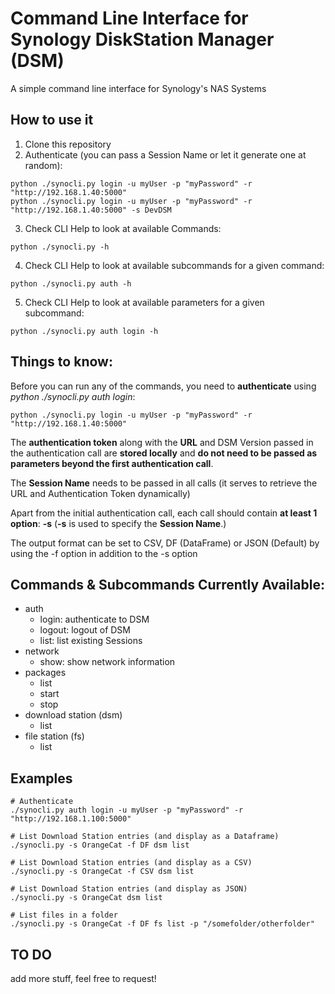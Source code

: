 # Command Line Interface for Synology DiskStation Manager (DSM)
A simple command line interface for Synology's NAS Systems

## How to use it

1. Clone this repository
2. Authenticate (you can pass a Session Name or let it generate one at random):

```
python ./synocli.py login -u myUser -p "myPassword" -r "http://192.168.1.40:5000"
python ./synocli.py login -u myUser -p "myPassword" -r "http://192.168.1.40:5000" -s DevDSM
```

3. Check CLI Help to look at available Commands:

```
python ./synocli.py -h
```

4. Check CLI Help to look at available subcommands for a given command:

```
python ./synocli.py auth -h
```

5. Check CLI Help to look at available parameters for a given subcommand:
```
python ./synocli.py auth login -h
```

## Things to know:

Before you can run any of the commands, you need to **authenticate** using *python ./synocli.py auth login*:

```
python ./synocli.py login -u myUser -p "myPassword" -r "http://192.168.1.40:5000"
```

The **authentication token** along with the **URL** and DSM Version passed in the authentication call are **stored locally** and **do not need to be passed as parameters beyond the first authentication call**.

The **Session Name** needs to be passed in all calls (it serves to retrieve the URL and Authentication Token dynamically)

Apart from the initial authentication call, each call should contain **at least 1 option**: **-s** (**-s** is used to specify the **Session Name**.)

The output format can be set to CSV, DF (DataFrame) or JSON (Default) by using the -f option in addition to the -s option


## Commands & Subcommands Currently Available:

* auth
  * login: authenticate to DSM
  * logout: logout of DSM
  * list: list existing Sessions
* network
  * show: show network information
* packages
  * list
  * start
  * stop
* download station (dsm)
  * list
* file station (fs)
  * list

## Examples
```
# Authenticate
./synocli.py auth login -u myUser -p "myPassword" -r "http://192.168.1.100:5000"
```


```
# List Download Station entries (and display as a Dataframe)
./synocli.py -s OrangeCat -f DF dsm list
```

```
# List Download Station entries (and display as a CSV)
./synocli.py -s OrangeCat -f CSV dsm list
```

```
# List Download Station entries (and display as JSON)
./synocli.py -s OrangeCat dsm list
```

```
# List files in a folder
./synocli.py -s OrangeCat -f DF fs list -p "/somefolder/otherfolder"
```


## TO DO

add more stuff, feel free to request!
